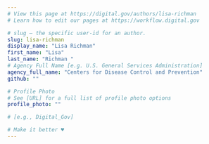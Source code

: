```yaml
---
# View this page at https://digital.gov/authors/lisa-richman
# Learn how to edit our pages at https://workflow.digital.gov

# slug — the specific user-id for an author.
slug: lisa-richman
display_name: "Lisa Richman"
first_name: "Lisa"
last_name: "Richman "
# Agency Full Name [e.g. U.S. General Services Administration]
agency_full_name: "Centers for Disease Control and Prevention"
github: ""

# Profile Photo
# See [URL] for a full list of profile photo options
profile_photo: ""

# [e.g., Digital_Gov]

# Make it better ♥
---
```

